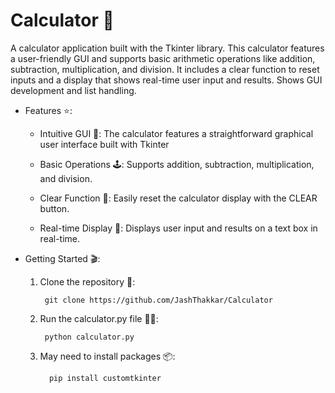 # Calculator 🧮
A calculator application built with the Tkinter library. This calculator features a user-friendly GUI and supports basic arithmetic operations like addition, subtraction, multiplication, and division. It includes a clear function to reset inputs and a display that shows real-time user input and results. Shows GUI development and list handling.

- Features ⭐️:
    
    - Intuitive GUI 📱: The calculator features a straightforward graphical user interface built with Tkinter
    
    
    -  Basic Operations 🕹️: Supports addition, subtraction, multiplication, and division.
    
    
    -  Clear Function 🧼: Easily reset the calculator display with the CLEAR button.
    
    
    -  Real-time Display 🔄: Displays user input and results on a text box in real-time.
    

- Getting Started 🎬:
    1. Clone the repository 👀:
        
            git clone https://github.com/JashThakkar/Calculator
    
        
    2. Run the calculator.py file 🏃‍♂️:
    
            python calculator.py
    
    
    3. May need to install packages 📦:
       
       
             pip install customtkinter
